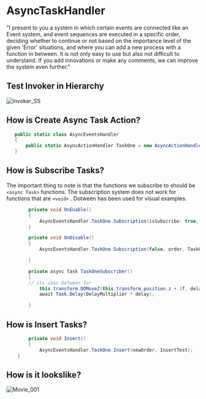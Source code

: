 # AsyncTaskHandler

"I present to you a system in which certain events are connected like an Event system, 
and event sequences are executed in a specific order, deciding whether to continue or not based on the importance level of the given 'Error' situations,
and where you can add a new process with a function in between. It is not only easy to use but also not difficult to understand. 
If you add innovations or make any comments, we can improve the system even further."

## Test Invoker in Hierarchy 
![Invoker_SS](https://github.com/Battal98/AsyncTaskHandler/assets/68375602/e65eb6f9-3c3f-4fd5-b253-3a057d6a8e42)

 ## How is Create Async Task Action?
 ```c#
	public static class AsyncEventsHandler
	{
		public static AsyncActionHandler TaskOne = new AsyncActionHandler();
	} 
 ```
## How is Subscribe Tasks?
The important thing to note is that the functions we subscribe to should be `<async Task>`  functions. The subscription system does not work for functions that are `<void>` .
Dotween has been used for visual examples.
```c#
        private void OnEnable()
        {
            AsyncEventsHandler.TaskOne.Subscription(isSubscribe: true, order: order, action: TaskOneSubscriber,isImportant: false);
        }

        private void OnDisable()
        {
            AsyncEventsHandler.TaskOne.Subscription(false, order, TaskOneSubscriber, false);

        }

        private async Task TaskOneSubscriber()
        {
	    // its uses DoTween for 
            this.transform.DOMoveZ(this.transform.position.z + 1f, delay);
            await Task.Delay(DelayMultiplier * delay);

        }
```
## How is Insert Tasks?
```c#
        private void Insert()
        {
            AsyncEventsHandler.TaskOne.Insert(newOrder, InsertTest);
	}
```
## How is it lookslike?
![Movie_001](https://github.com/Battal98/AsyncTaskHandler/assets/68375602/a6d18c52-ccae-4d28-a151-656765b5dc3e)
